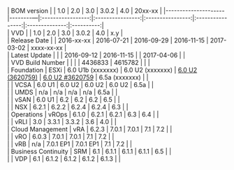 | BOM version         |         | 1.0               | 2.0              | 3.0              | 3.0.2            | 4.0            | 20xx-xx    | 
|---------------------|--------—|:-----------------:|:----------------:|:----------------:|:----------------:|:--------------:|:----------:|  
| VVD                 |         | 1.0               | 2.0              | 3.0              | 3.0.2            | 4.0            | x.y        |  
| Release Date        |         | 2016-xx-xx        | 2016-07-21       | 2016-09-29       | 2016-11-15       | 2017-03-02     | xxxx-xx-xx |  
| Latest Update       |         |                   | 2016-09-12       | 2016-11-15       |                  | 2017-04-06     | |  
| VVD Build Number    |         |                   |                  | 4436833          | 4615782          |                | |  
| Foundation          | ESXi    | 6.0 U1b (xxxxxxx) | 6.0 U2 (xxxxxxx) | [6.0 U2 (3620759)](http://pubs.vmware.com/Release_Notes/en/vsphere/60/vsphere-esxi-60u2-release-notes.html) | [6.0 U2 #3620759](http://pubs.vmware.com/Release_Notes/en/vsphere/60/vsphere-esxi-60u2-release-notes.html) | 6.5a (xxxxxxx) | |  
|                     | VCSA    | 6.0 U1            | 6.0 U2           | 6.0 U2           | 6.0 U2           | 6.5a           | |  
|                     | UMDS    | n/a               | n/a              | n/a              | n/a              | 6.5a           | |  
|                     | vSAN    | 6.0 U1            | 6.2              | 6.2              | 6.2              | 6.5            | |  
|                     | NSX     | 6.2.1             | 6.2.2            | 6.2.4            | 6.2.4            | 6.3            | |  
| Operations          | vROps   | 6.1.0             | 6.2.1            | 6.2.1            | 6.3              | 6.4            | |  
|                     | vRLI    | 3.0               | 3.3.1            | 3.3.2            | 3.6              | 4.0            | |  
| Cloud Management    | vRA     | 6.2.3             | 7.0.1            | 7.0.1            | 7.1              | 7.2            | |  
|                     | vRO     | 6.0.3             | 7.0.1            | 7.0.1            | 7.1              | 7.2            | |  
|                     | vRB     | n/a               | 7.0.1 EP1        | 7.0.1 EP1        | 7.1              | 7.2            | |  
| Business Continuity | SRM     | 6.1               | 6.1.1            | 6.1.1            | 6.1.1            | 6.5            | |  
|                     | VDP     | 6.1               | 6.1.2            | 6.1.2            | 6.1.2            | 6.1.3          | |  
